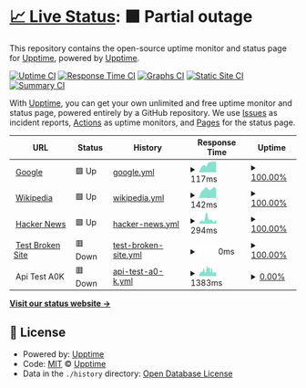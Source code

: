 # [📈 Live Status](https://upptime.github.io/upptime): <!--live status--> **🟧 Partial outage**

This repository contains the open-source uptime monitor and status page for [Upptime](https://upptime.js.org), powered by [Upptime](https://github.com/upptime/upptime).

[![Uptime CI](https://github.com/tryadelion/StatusTest/workflows/Uptime%20CI/badge.svg)](https://github.com/tryadelion/StatusTest/actions?query=workflow%3A%22Uptime+CI%22)
[![Response Time CI](https://github.com/tryadelion/StatusTest/workflows/Response%20Time%20CI/badge.svg)](https://github.com/tryadelion/StatusTest/actions?query=workflow%3A%22Response+Time+CI%22)
[![Graphs CI](https://github.com/tryadelion/StatusTest/workflows/Graphs%20CI/badge.svg)](https://github.com/tryadelion/StatusTest/actions?query=workflow%3A%22Graphs+CI%22)
[![Static Site CI](https://github.com/tryadelion/StatusTest/workflows/Static%20Site%20CI/badge.svg)](https://github.com/tryadelion/StatusTest/actions?query=workflow%3A%22Static+Site+CI%22)
[![Summary CI](https://github.com/tryadelion/StatusTest/workflows/Summary%20CI/badge.svg)](https://github.com/tryadelion/StatusTest/actions?query=workflow%3A%22Summary+CI%22)

With [Upptime](https://upptime.js.org), you can get your own unlimited and free uptime monitor and status page, powered entirely by a GitHub repository. We use [Issues](https://github.com/upptime/upptime/issues) as incident reports, [Actions](https://github.com/tryadelion/StatusTest/actions) as uptime monitors, and [Pages](https://upptime.github.io/upptime) for the status page.

<!--start: status pages-->
<!-- This summary is generated by Upptime (https://github.com/upptime/upptime) -->
<!-- Do not edit this manually, your changes will be overwritten -->
<!-- prettier-ignore -->
| URL | Status | History | Response Time | Uptime |
| --- | ------ | ------- | ------------- | ------ |
| <img alt="" src="https://favicons.githubusercontent.com/www.google.com" height="13"> [Google](https://www.google.com) | 🟩 Up | [google.yml](https://github.com/tryadelion/StatusTest/commits/HEAD/history/google.yml) | <details><summary><img alt="Response time graph" src="./graphs/google/response-time-week.png" height="20"> 117ms</summary><br><a href="https://tryadelion.github.io/StatusTest/history/google"><img alt="Response time 152" src="https://img.shields.io/endpoint?url=https%3A%2F%2Fraw.githubusercontent.com%2Ftryadelion%2FStatusTest%2FHEAD%2Fapi%2Fgoogle%2Fresponse-time.json"></a><br><a href="https://tryadelion.github.io/StatusTest/history/google"><img alt="24-hour response time 67" src="https://img.shields.io/endpoint?url=https%3A%2F%2Fraw.githubusercontent.com%2Ftryadelion%2FStatusTest%2FHEAD%2Fapi%2Fgoogle%2Fresponse-time-day.json"></a><br><a href="https://tryadelion.github.io/StatusTest/history/google"><img alt="7-day response time 117" src="https://img.shields.io/endpoint?url=https%3A%2F%2Fraw.githubusercontent.com%2Ftryadelion%2FStatusTest%2FHEAD%2Fapi%2Fgoogle%2Fresponse-time-week.json"></a><br><a href="https://tryadelion.github.io/StatusTest/history/google"><img alt="30-day response time 106" src="https://img.shields.io/endpoint?url=https%3A%2F%2Fraw.githubusercontent.com%2Ftryadelion%2FStatusTest%2FHEAD%2Fapi%2Fgoogle%2Fresponse-time-month.json"></a><br><a href="https://tryadelion.github.io/StatusTest/history/google"><img alt="1-year response time 152" src="https://img.shields.io/endpoint?url=https%3A%2F%2Fraw.githubusercontent.com%2Ftryadelion%2FStatusTest%2FHEAD%2Fapi%2Fgoogle%2Fresponse-time-year.json"></a></details> | <details><summary><a href="https://tryadelion.github.io/StatusTest/history/google">100.00%</a></summary><a href="https://tryadelion.github.io/StatusTest/history/google"><img alt="All-time uptime 100.00%" src="https://img.shields.io/endpoint?url=https%3A%2F%2Fraw.githubusercontent.com%2Ftryadelion%2FStatusTest%2FHEAD%2Fapi%2Fgoogle%2Fuptime.json"></a><br><a href="https://tryadelion.github.io/StatusTest/history/google"><img alt="24-hour uptime 100.00%" src="https://img.shields.io/endpoint?url=https%3A%2F%2Fraw.githubusercontent.com%2Ftryadelion%2FStatusTest%2FHEAD%2Fapi%2Fgoogle%2Fuptime-day.json"></a><br><a href="https://tryadelion.github.io/StatusTest/history/google"><img alt="7-day uptime 100.00%" src="https://img.shields.io/endpoint?url=https%3A%2F%2Fraw.githubusercontent.com%2Ftryadelion%2FStatusTest%2FHEAD%2Fapi%2Fgoogle%2Fuptime-week.json"></a><br><a href="https://tryadelion.github.io/StatusTest/history/google"><img alt="30-day uptime 100.00%" src="https://img.shields.io/endpoint?url=https%3A%2F%2Fraw.githubusercontent.com%2Ftryadelion%2FStatusTest%2FHEAD%2Fapi%2Fgoogle%2Fuptime-month.json"></a><br><a href="https://tryadelion.github.io/StatusTest/history/google"><img alt="1-year uptime 100.00%" src="https://img.shields.io/endpoint?url=https%3A%2F%2Fraw.githubusercontent.com%2Ftryadelion%2FStatusTest%2FHEAD%2Fapi%2Fgoogle%2Fuptime-year.json"></a></details>
| <img alt="" src="https://favicons.githubusercontent.com/en.wikipedia.org" height="13"> [Wikipedia](https://en.wikipedia.org) | 🟩 Up | [wikipedia.yml](https://github.com/tryadelion/StatusTest/commits/HEAD/history/wikipedia.yml) | <details><summary><img alt="Response time graph" src="./graphs/wikipedia/response-time-week.png" height="20"> 142ms</summary><br><a href="https://tryadelion.github.io/StatusTest/history/wikipedia"><img alt="Response time 204" src="https://img.shields.io/endpoint?url=https%3A%2F%2Fraw.githubusercontent.com%2Ftryadelion%2FStatusTest%2FHEAD%2Fapi%2Fwikipedia%2Fresponse-time.json"></a><br><a href="https://tryadelion.github.io/StatusTest/history/wikipedia"><img alt="24-hour response time 217" src="https://img.shields.io/endpoint?url=https%3A%2F%2Fraw.githubusercontent.com%2Ftryadelion%2FStatusTest%2FHEAD%2Fapi%2Fwikipedia%2Fresponse-time-day.json"></a><br><a href="https://tryadelion.github.io/StatusTest/history/wikipedia"><img alt="7-day response time 142" src="https://img.shields.io/endpoint?url=https%3A%2F%2Fraw.githubusercontent.com%2Ftryadelion%2FStatusTest%2FHEAD%2Fapi%2Fwikipedia%2Fresponse-time-week.json"></a><br><a href="https://tryadelion.github.io/StatusTest/history/wikipedia"><img alt="30-day response time 138" src="https://img.shields.io/endpoint?url=https%3A%2F%2Fraw.githubusercontent.com%2Ftryadelion%2FStatusTest%2FHEAD%2Fapi%2Fwikipedia%2Fresponse-time-month.json"></a><br><a href="https://tryadelion.github.io/StatusTest/history/wikipedia"><img alt="1-year response time 204" src="https://img.shields.io/endpoint?url=https%3A%2F%2Fraw.githubusercontent.com%2Ftryadelion%2FStatusTest%2FHEAD%2Fapi%2Fwikipedia%2Fresponse-time-year.json"></a></details> | <details><summary><a href="https://tryadelion.github.io/StatusTest/history/wikipedia">100.00%</a></summary><a href="https://tryadelion.github.io/StatusTest/history/wikipedia"><img alt="All-time uptime 100.00%" src="https://img.shields.io/endpoint?url=https%3A%2F%2Fraw.githubusercontent.com%2Ftryadelion%2FStatusTest%2FHEAD%2Fapi%2Fwikipedia%2Fuptime.json"></a><br><a href="https://tryadelion.github.io/StatusTest/history/wikipedia"><img alt="24-hour uptime 100.00%" src="https://img.shields.io/endpoint?url=https%3A%2F%2Fraw.githubusercontent.com%2Ftryadelion%2FStatusTest%2FHEAD%2Fapi%2Fwikipedia%2Fuptime-day.json"></a><br><a href="https://tryadelion.github.io/StatusTest/history/wikipedia"><img alt="7-day uptime 100.00%" src="https://img.shields.io/endpoint?url=https%3A%2F%2Fraw.githubusercontent.com%2Ftryadelion%2FStatusTest%2FHEAD%2Fapi%2Fwikipedia%2Fuptime-week.json"></a><br><a href="https://tryadelion.github.io/StatusTest/history/wikipedia"><img alt="30-day uptime 100.00%" src="https://img.shields.io/endpoint?url=https%3A%2F%2Fraw.githubusercontent.com%2Ftryadelion%2FStatusTest%2FHEAD%2Fapi%2Fwikipedia%2Fuptime-month.json"></a><br><a href="https://tryadelion.github.io/StatusTest/history/wikipedia"><img alt="1-year uptime 100.00%" src="https://img.shields.io/endpoint?url=https%3A%2F%2Fraw.githubusercontent.com%2Ftryadelion%2FStatusTest%2FHEAD%2Fapi%2Fwikipedia%2Fuptime-year.json"></a></details>
| <img alt="" src="https://favicons.githubusercontent.com/news.ycombinator.com" height="13"> [Hacker News](https://news.ycombinator.com) | 🟩 Up | [hacker-news.yml](https://github.com/tryadelion/StatusTest/commits/HEAD/history/hacker-news.yml) | <details><summary><img alt="Response time graph" src="./graphs/hacker-news/response-time-week.png" height="20"> 294ms</summary><br><a href="https://tryadelion.github.io/StatusTest/history/hacker-news"><img alt="Response time 236" src="https://img.shields.io/endpoint?url=https%3A%2F%2Fraw.githubusercontent.com%2Ftryadelion%2FStatusTest%2FHEAD%2Fapi%2Fhacker-news%2Fresponse-time.json"></a><br><a href="https://tryadelion.github.io/StatusTest/history/hacker-news"><img alt="24-hour response time 222" src="https://img.shields.io/endpoint?url=https%3A%2F%2Fraw.githubusercontent.com%2Ftryadelion%2FStatusTest%2FHEAD%2Fapi%2Fhacker-news%2Fresponse-time-day.json"></a><br><a href="https://tryadelion.github.io/StatusTest/history/hacker-news"><img alt="7-day response time 294" src="https://img.shields.io/endpoint?url=https%3A%2F%2Fraw.githubusercontent.com%2Ftryadelion%2FStatusTest%2FHEAD%2Fapi%2Fhacker-news%2Fresponse-time-week.json"></a><br><a href="https://tryadelion.github.io/StatusTest/history/hacker-news"><img alt="30-day response time 208" src="https://img.shields.io/endpoint?url=https%3A%2F%2Fraw.githubusercontent.com%2Ftryadelion%2FStatusTest%2FHEAD%2Fapi%2Fhacker-news%2Fresponse-time-month.json"></a><br><a href="https://tryadelion.github.io/StatusTest/history/hacker-news"><img alt="1-year response time 236" src="https://img.shields.io/endpoint?url=https%3A%2F%2Fraw.githubusercontent.com%2Ftryadelion%2FStatusTest%2FHEAD%2Fapi%2Fhacker-news%2Fresponse-time-year.json"></a></details> | <details><summary><a href="https://tryadelion.github.io/StatusTest/history/hacker-news">100.00%</a></summary><a href="https://tryadelion.github.io/StatusTest/history/hacker-news"><img alt="All-time uptime 99.99%" src="https://img.shields.io/endpoint?url=https%3A%2F%2Fraw.githubusercontent.com%2Ftryadelion%2FStatusTest%2FHEAD%2Fapi%2Fhacker-news%2Fuptime.json"></a><br><a href="https://tryadelion.github.io/StatusTest/history/hacker-news"><img alt="24-hour uptime 100.00%" src="https://img.shields.io/endpoint?url=https%3A%2F%2Fraw.githubusercontent.com%2Ftryadelion%2FStatusTest%2FHEAD%2Fapi%2Fhacker-news%2Fuptime-day.json"></a><br><a href="https://tryadelion.github.io/StatusTest/history/hacker-news"><img alt="7-day uptime 100.00%" src="https://img.shields.io/endpoint?url=https%3A%2F%2Fraw.githubusercontent.com%2Ftryadelion%2FStatusTest%2FHEAD%2Fapi%2Fhacker-news%2Fuptime-week.json"></a><br><a href="https://tryadelion.github.io/StatusTest/history/hacker-news"><img alt="30-day uptime 100.00%" src="https://img.shields.io/endpoint?url=https%3A%2F%2Fraw.githubusercontent.com%2Ftryadelion%2FStatusTest%2FHEAD%2Fapi%2Fhacker-news%2Fuptime-month.json"></a><br><a href="https://tryadelion.github.io/StatusTest/history/hacker-news"><img alt="1-year uptime 99.99%" src="https://img.shields.io/endpoint?url=https%3A%2F%2Fraw.githubusercontent.com%2Ftryadelion%2FStatusTest%2FHEAD%2Fapi%2Fhacker-news%2Fuptime-year.json"></a></details>
| <img alt="" src="https://favicons.githubusercontent.com/thissitedoesnotexist.koj.co" height="13"> [Test Broken Site](https://thissitedoesnotexist.koj.co) | 🟥 Down | [test-broken-site.yml](https://github.com/tryadelion/StatusTest/commits/HEAD/history/test-broken-site.yml) | <details><summary><img alt="Response time graph" src="./graphs/test-broken-site/response-time-week.png" height="20"> 0ms</summary><br><a href="https://tryadelion.github.io/StatusTest/history/test-broken-site"><img alt="Response time 0" src="https://img.shields.io/endpoint?url=https%3A%2F%2Fraw.githubusercontent.com%2Ftryadelion%2FStatusTest%2FHEAD%2Fapi%2Ftest-broken-site%2Fresponse-time.json"></a><br><a href="https://tryadelion.github.io/StatusTest/history/test-broken-site"><img alt="24-hour response time 0" src="https://img.shields.io/endpoint?url=https%3A%2F%2Fraw.githubusercontent.com%2Ftryadelion%2FStatusTest%2FHEAD%2Fapi%2Ftest-broken-site%2Fresponse-time-day.json"></a><br><a href="https://tryadelion.github.io/StatusTest/history/test-broken-site"><img alt="7-day response time 0" src="https://img.shields.io/endpoint?url=https%3A%2F%2Fraw.githubusercontent.com%2Ftryadelion%2FStatusTest%2FHEAD%2Fapi%2Ftest-broken-site%2Fresponse-time-week.json"></a><br><a href="https://tryadelion.github.io/StatusTest/history/test-broken-site"><img alt="30-day response time 0" src="https://img.shields.io/endpoint?url=https%3A%2F%2Fraw.githubusercontent.com%2Ftryadelion%2FStatusTest%2FHEAD%2Fapi%2Ftest-broken-site%2Fresponse-time-month.json"></a><br><a href="https://tryadelion.github.io/StatusTest/history/test-broken-site"><img alt="1-year response time 0" src="https://img.shields.io/endpoint?url=https%3A%2F%2Fraw.githubusercontent.com%2Ftryadelion%2FStatusTest%2FHEAD%2Fapi%2Ftest-broken-site%2Fresponse-time-year.json"></a></details> | <details><summary><a href="https://tryadelion.github.io/StatusTest/history/test-broken-site">100.00%</a></summary><a href="https://tryadelion.github.io/StatusTest/history/test-broken-site"><img alt="All-time uptime 100.00%" src="https://img.shields.io/endpoint?url=https%3A%2F%2Fraw.githubusercontent.com%2Ftryadelion%2FStatusTest%2FHEAD%2Fapi%2Ftest-broken-site%2Fuptime.json"></a><br><a href="https://tryadelion.github.io/StatusTest/history/test-broken-site"><img alt="24-hour uptime 100.00%" src="https://img.shields.io/endpoint?url=https%3A%2F%2Fraw.githubusercontent.com%2Ftryadelion%2FStatusTest%2FHEAD%2Fapi%2Ftest-broken-site%2Fuptime-day.json"></a><br><a href="https://tryadelion.github.io/StatusTest/history/test-broken-site"><img alt="7-day uptime 100.00%" src="https://img.shields.io/endpoint?url=https%3A%2F%2Fraw.githubusercontent.com%2Ftryadelion%2FStatusTest%2FHEAD%2Fapi%2Ftest-broken-site%2Fuptime-week.json"></a><br><a href="https://tryadelion.github.io/StatusTest/history/test-broken-site"><img alt="30-day uptime 100.00%" src="https://img.shields.io/endpoint?url=https%3A%2F%2Fraw.githubusercontent.com%2Ftryadelion%2FStatusTest%2FHEAD%2Fapi%2Ftest-broken-site%2Fuptime-month.json"></a><br><a href="https://tryadelion.github.io/StatusTest/history/test-broken-site"><img alt="1-year uptime 100.00%" src="https://img.shields.io/endpoint?url=https%3A%2F%2Fraw.githubusercontent.com%2Ftryadelion%2FStatusTest%2FHEAD%2Fapi%2Ftest-broken-site%2Fuptime-year.json"></a></details>
| <img alt="" src="https://favicons.githubusercontent.com/null" height="13"> Api Test A0K | 🟥 Down | [api-test-a0-k.yml](https://github.com/tryadelion/StatusTest/commits/HEAD/history/api-test-a0-k.yml) | <details><summary><img alt="Response time graph" src="./graphs/api-test-a0-k/response-time-week.png" height="20"> 1383ms</summary><br><a href="https://tryadelion.github.io/StatusTest/history/api-test-a0-k"><img alt="Response time 1170" src="https://img.shields.io/endpoint?url=https%3A%2F%2Fraw.githubusercontent.com%2Ftryadelion%2FStatusTest%2FHEAD%2Fapi%2Fapi-test-a0-k%2Fresponse-time.json"></a><br><a href="https://tryadelion.github.io/StatusTest/history/api-test-a0-k"><img alt="24-hour response time 905" src="https://img.shields.io/endpoint?url=https%3A%2F%2Fraw.githubusercontent.com%2Ftryadelion%2FStatusTest%2FHEAD%2Fapi%2Fapi-test-a0-k%2Fresponse-time-day.json"></a><br><a href="https://tryadelion.github.io/StatusTest/history/api-test-a0-k"><img alt="7-day response time 1383" src="https://img.shields.io/endpoint?url=https%3A%2F%2Fraw.githubusercontent.com%2Ftryadelion%2FStatusTest%2FHEAD%2Fapi%2Fapi-test-a0-k%2Fresponse-time-week.json"></a><br><a href="https://tryadelion.github.io/StatusTest/history/api-test-a0-k"><img alt="30-day response time 1507" src="https://img.shields.io/endpoint?url=https%3A%2F%2Fraw.githubusercontent.com%2Ftryadelion%2FStatusTest%2FHEAD%2Fapi%2Fapi-test-a0-k%2Fresponse-time-month.json"></a><br><a href="https://tryadelion.github.io/StatusTest/history/api-test-a0-k"><img alt="1-year response time 1170" src="https://img.shields.io/endpoint?url=https%3A%2F%2Fraw.githubusercontent.com%2Ftryadelion%2FStatusTest%2FHEAD%2Fapi%2Fapi-test-a0-k%2Fresponse-time-year.json"></a></details> | <details><summary><a href="https://tryadelion.github.io/StatusTest/history/api-test-a0-k">0.00%</a></summary><a href="https://tryadelion.github.io/StatusTest/history/api-test-a0-k"><img alt="All-time uptime 95.47%" src="https://img.shields.io/endpoint?url=https%3A%2F%2Fraw.githubusercontent.com%2Ftryadelion%2FStatusTest%2FHEAD%2Fapi%2Fapi-test-a0-k%2Fuptime.json"></a><br><a href="https://tryadelion.github.io/StatusTest/history/api-test-a0-k"><img alt="24-hour uptime 0.00%" src="https://img.shields.io/endpoint?url=https%3A%2F%2Fraw.githubusercontent.com%2Ftryadelion%2FStatusTest%2FHEAD%2Fapi%2Fapi-test-a0-k%2Fuptime-day.json"></a><br><a href="https://tryadelion.github.io/StatusTest/history/api-test-a0-k"><img alt="7-day uptime 0.00%" src="https://img.shields.io/endpoint?url=https%3A%2F%2Fraw.githubusercontent.com%2Ftryadelion%2FStatusTest%2FHEAD%2Fapi%2Fapi-test-a0-k%2Fuptime-week.json"></a><br><a href="https://tryadelion.github.io/StatusTest/history/api-test-a0-k"><img alt="30-day uptime 61.81%" src="https://img.shields.io/endpoint?url=https%3A%2F%2Fraw.githubusercontent.com%2Ftryadelion%2FStatusTest%2FHEAD%2Fapi%2Fapi-test-a0-k%2Fuptime-month.json"></a><br><a href="https://tryadelion.github.io/StatusTest/history/api-test-a0-k"><img alt="1-year uptime 95.47%" src="https://img.shields.io/endpoint?url=https%3A%2F%2Fraw.githubusercontent.com%2Ftryadelion%2FStatusTest%2FHEAD%2Fapi%2Fapi-test-a0-k%2Fuptime-year.json"></a></details>

<!--end: status pages-->

[**Visit our status website →**](https://upptime.github.io/upptime)

## 📄 License

- Powered by: [Upptime](https://github.com/upptime/upptime)
- Code: [MIT](./LICENSE) © [Upptime](https://upptime.js.org)
- Data in the `./history` directory: [Open Database License](https://opendatacommons.org/licenses/odbl/1-0/)
